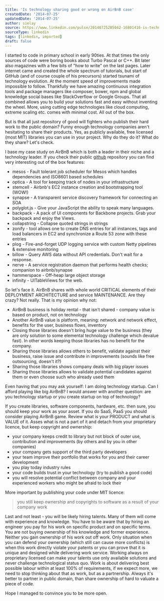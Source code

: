 ```yaml
---
title: 'Is technology sharing good or wrong on AirBnB case'
createdDate: '2014-07-25'
updatedDate: '2014-07-25'
author: sielay
source: https://www.linkedin.com/pulse/20140725205042-16801416-is-technology-sharing-good-or-wrong-on-airbnb-case/
sourceType: linkedin
tags: [linkedin, imported]
draft: false
---
```


I started to code in primary school in early 90ties. At that times the only sources of code were boring books about Turbo Pascal or C++. Bit later also magazines with a few bits of "how to write" on the last pages. Later internet came and created the whole spectrum of tutorials, but start of GitHub (and of course couple of his precursors) started tsunami of technology evolution. At the moment speed of improvements made impossible to follow. Thankfully we have amazing continuous integration tools and package managers like composer, bower, npm and global knowledge social bases like StackOverflow or Google Groups. That all combined allows you to build your solutions fast and easy without inventing the wheel. More, using cutting edge technologies like cloud computing, extreme scaling etc. comes with minimal cost. All out of the box.

But is that all just repository of good will fighters who publish their hard work to the public domain? Funny enough technology companies aren't hesitating to share their products. Yes, as publicly available, free licensed (most MIT) libraries you can use in your project. Why do they do it? What do they share? Let's check.

I base my case study on AirBnB which is both a leader in their niche and a technology leader. If you check their public [github](https://github.com/airbnb) repository you can find very interesting out of the box features:

 * mesos - Fault tolerant job scheduler for Mesos which handles dependencies and ISO8601 based schedules
 * optica - A tool for keeping track of nodes in your infrastructure
 * stemcell - Airbnb's EC2 instance creation and bootstrapping tool (WOW!)
 * synapse - A transparent service discovery framework for connecting an SOA
 * polyglot.js - Give your JavaScript the ability to speak many languages.
 * backpack - A pack of UI components for Backbone projects. Grab your backpack and enjoy the Views.
 * collapstring - Collapse quoted strings in strings
 * zonify - tool allows one to create DNS entries for all instances, tags and load balancers in EC2 and synchronize a Route 53 zone with these entries
 * plog - Fire-and-forget UDP logging service with custom Netty pipelines & extensive monitoring
 * billow - Query AWS data without API credentials. Don't wait for a response.
 * nerve - A service registration daemon that performs health checks; companion to airbnb/synapse
 * hammerspace - Off-heap large object storage
 * infinity - UITableViews for the web.

So let's face it. AirBnB shares with whole world CRITICAL elements of their DEPLOYMENT ARCHITECTURE and service MAINTENANCE. Are they crazy? Not really. That is my opinion why not:

 * AirBnB business is holiday rental - that isn't shared - company value is based on product, not on technology
 * Another AirBnB value is platform, meaning: network and network effect, benefits for the user, business flows, inventory
 * Closing those libraries doesn't bring huge value to the business (they are only solution to some elemental technology challenge which devalue fast). In other words keeping those libraries has no benefit for the company.
 * Sharing those libraries allows others to benefit, validate against their business, raise issue and contribute in improvements (sounds like free outsourcing, doesn't it?)
 * Sharing those libraries shows company deals with big player issues
 * Sharing those libraries allows to validate potential candidates against them or even choose such who already used them

Even having that you may ask yourself: I am doing technology startup. Can I afford playing like big AirBnB? I would answer with another question: are you technology startup or you create startup on top of technology?

If you create libraries, software components, hardware, etc. then sure, you should keep your work as your asset. If you do SaaS, PaaS you should consider playing AirBnB game. Review what is your PRODUCT and what is VALUE of it. Asses what is not a part of it and detach from your proprietary licence, but keep copyright and ownership:

 * your company keeps credit to library but not block of outer use, contribution and improvements (by others and by you in other companies)
 * your company gets support of the third party developers
 * your team improve their portfolio that works for you and their career development
 * you play today industry rules
 * your code builds trust in your technology (try to publish a good code)
 * you will resolve potential conflict between company and your experienced workers who might be afraid to lock their

More important by publishing your code under MIT licence:

> you still keep ownership and copyrights to software as a result of your company work

Last and not least - you will be likely hiring talents. Many of them will come with experience and knowledge. You have to be aware that by hiring an engineer you pay for his work on specific product and on specific terms. You are not buying ownership of his knowledge and former experience. Neither you gain ownership of his work out off work. Only situation when you can defend your ownership (which still can cause more conflicts) is when this work directly violate your patents or you can prove that it is unique and designed while delivering work service. Working always on proprietary licensed can make your talents use only available solutions and never challenge technological status quo. Work is about delivering best possible labour within at least 100% of requirements, if we expect more, we need to stop thinking about that as work, but as a partnership. Always it's better to partner in public domain, than share ownership of hard to valuate a piece of code.

Hope I managed to convince you to be more open.
